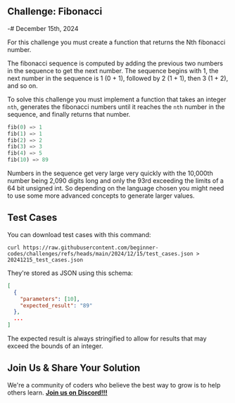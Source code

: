 ## Challenge: Fibonacci
-# December 15th, 2024

For this challenge you must create a function that returns the Nth fibonacci number.

The fibonacci sequence is computed by adding the previous two numbers in the sequence to get the next number. The sequence begins with 1, the next number in the sequence is 1 (0 + 1), followed by 2 (1 + 1), then 3 (1 + 2), and so on.

To solve this challenge you must implement a function that takes an integer `nth`, generates the fibonacci numbers until it reaches the `nth` number in the sequence, and finally returns that number.

```py
fib(0) => 1
fib(1) => 1
fib(2) => 2
fib(3) => 3
fib(4) => 5
fib(10) => 89
```

Numbers in the sequence get very large very quickly with the 10,000th number being 2,090 digits long and only the 93rd exceeding the limits of a 64 bit unsigned int. So depending on the language chosen you might need to use some more advanced concepts to generate larger values.

## Test Cases

You can download test cases with this command:

```shell
curl https://raw.githubusercontent.com/beginner-codes/challenges/refs/heads/main/2024/12/15/test_cases.json > 20241215_test_cases.json
```

They're stored as JSON using this schema:

```json
[
  {
    "parameters": [10],
    "expected_result": "89"
  },
  ...
]
```

The expected result is always stringified to allow for results that may exceed the bounds of an integer.

## Join Us & Share Your Solution

We're a community of coders who believe the best way to grow is to help others learn. **[Join us on Discord!!!](https://discord.gg/sfHykntuGy)**
